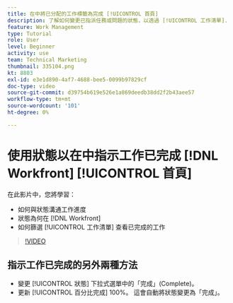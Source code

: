 ```yaml
---
title: 在中將已分配的工作標籤為完成 [!UICONTROL 首頁]
description: 了解如何變更已指派任務或問題的狀態，以透過 [!UICONTROL 工作清單]. 然後篩選清單，只查看已完成的工作。
feature: Work Management
type: Tutorial
role: User
level: Beginner
activity: use
team: Technical Marketing
thumbnail: 335104.png
kt: 8803
exl-id: e3e1d890-4af7-4688-bee5-0099b97829cf
doc-type: video
source-git-commit: d39754b619e526e1a869deedb38dd2f2b43aee57
workflow-type: tm+mt
source-wordcount: '101'
ht-degree: 0%

---
```


# 使用狀態以在中指示工作已完成 [!DNL Workfront] [!UICONTROL 首頁]

在此影片中，您將學習：

* 如何與狀態溝通工作進度
* 狀態為何在 [!DNL  Workfront]
* 如何篩選 [!UICONTROL 工作清單] 查看已完成的工作

>[!VIDEO](https://video.tv.adobe.com/v/335104/?quality=12)


## 指示工作已完成的另外兩種方法

* 變更 [!UICONTROL 狀態] 下拉式選單中的「完成」(Complete)。
* 更新 [!UICONTROL 百分比完成] 100%。 這會自動將狀態變更為「完成」。

<!---
learn more URLs
--->
